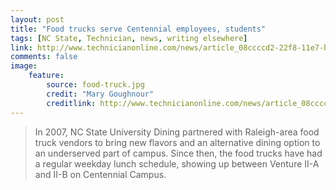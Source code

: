 ```yaml
---
layout: post
title: "Food trucks serve Centennial employees, students"
tags: [NC State, Technician, news, writing elsewhere]
link: http://www.technicianonline.com/news/article_08ccccd2-22f8-11e7-b7e3-335b823725c7.html
comments: false
image:
    feature:
        source: food-truck.jpg
        credit: "Mary Goughnour"
        creditlink: http://www.technicianonline.com/news/article_08ccccd2-22f8-11e7-b7e3-335b823725c7.html
---
```

> In 2007, NC State University Dining partnered with Raleigh-area food truck vendors to bring new flavors and an alternative dining option to an underserved part of campus. Since then, the food trucks have had a regular weekday lunch schedule, showing up between Venture II-A and II-B on Centennial Campus.